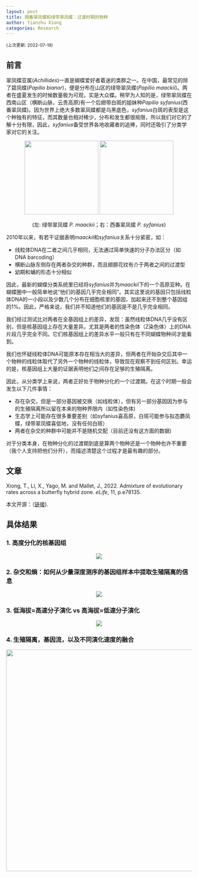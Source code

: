 ```yaml
---
layout: post
title: 西番翠凤蝶和绿带翠凤蝶：过渡时期的物种
author: Tianzhu Xiong
categories: Research
---
```

<sub> (上次更新: 2022-07-19) </sub>

## 前言 <br/> 

翠凤蝶亚属(*Achillides*)一直是蝴蝶爱好者着迷的类群之一。在中国，最常见的除了碧凤蝶(*Papilio bianor*)，便是分布在山区的绿带翠凤蝶(*Papilio maackii*)。两者在盛夏发生的时候数量极为可观，实是大众蝶。稍罕为人知的是，绿带翠凤蝶在西南山区（横断山脉，云贵高原)有一个后翅带白斑的姐妹种*Papilio syfanius*(西番翠凤蝶)。因为世界上绝大多数翠凤蝶都是乌黑底色，*syfanius*白斑的表型是这个种独有的特征，而其数量也相对稀少，分布和发生都很局限，所以我们对它的了解十分有限，因此，*syfanius*备受世界各地收藏者的追捧，同时还吸引了分类学家对它的关注。

<p align="center">
  <img src="https://raw.githubusercontent.com/tzxiong/Butterflies-of-China/gh-pages/_posts/2022-07-12-maackii-syfanius-files/maackii.jpg?sanitize=true" width="200">
  <img src="https://raw.githubusercontent.com/tzxiong/Butterflies-of-China/gh-pages/_posts/2022-07-12-maackii-syfanius-files/syfanius.jpg?sanitize=true" width="200">
</p>

<p align="center">(左: 绿带翠凤蝶 <i>P. maackii</i>；右：西番翠凤蝶 <i>P. syfanius</i>)</p>

2010年以来，有若干证据表明*maackii*和*syfanius*关系十分紧密，如：

* 线粒体DNA在二者之间几乎相同，无法通过简单快速的分子办法区分（如DNA barcoding）
* 横断山脉东侧存在两者杂交的种群，而且翅膀花纹有介于两者之间的过渡型
* 幼期和蛹的形态十分相似

因此，最新的蝴蝶分类系统里已经将*syfanius*并为*maackii*下的一个高原亚种。在蝴蝶圈中一般简单地说“他们的基因几乎完全相同”。其实这里说的基因只包括线粒体DNA的一小段以及少数几个分布在细胞核里的基因，加起来还不到整个基因组的1%。因此，严格来说，我们并不知道他们的基因是不是几乎完全相同。

我们经过测试比对两者在全基因组上的差异，发现：虽然线粒体DNA几乎没有区别，但是核基因组上存在大量差异。尤其是两者的性染色体（Z染色体）上的DNA片段几乎完全不同。它们核基因组上的差异水平一般只有在不同蝴蝶物种间才能看到。

我们也怀疑线粒体DNA可能原本存在相当大的差异，但两者在开始杂交后其中一个物种的线粒体取代了另外一个物种的线粒体，导致现在观察不到任何区别。幸运的是，核基因组上大量的证据表明他们之间存在足够的生殖隔离。

因此，从分类学上来说，两者正好处于物种分化的一个过渡期。在这个时期一般会发生以下几件事情：

* 存在杂交，但是一部分基因被交换（如线粒体），但有另一部分基因因为参与的生殖隔离所以留在本来的物种界限内（如性染色体)
* 生态学上可能存在很多重要差别（如syfanius喜高原，白斑可能参与拟态麝凤蝶，绿带翠凤蝶喜低地，没有任何白斑）
* 两者在杂交的种群中可能并不是随机交配（目前还没有这方面的数据)

对于分类本身，在物种分化的过渡期到底是算两个物种还是一个物种也许不重要（我个人支持把他们分开），而描述清楚这个过程才是最有趣的部分。

## 文章

Xiong, T., Li, X., Yago, M. and Mallet, J., 2022. Admixture of evolutionary rates across a butterfly hybrid zone. *eLife*, 11, p.e78135.

本文开源：（[链接](https://doi.org/10.7554/eLife.78135)).

## 具体结果

### 1. 高度分化的核基因组

<p align="center">
  <img src="https://raw.githubusercontent.com/tzxiong/Butterflies-of-China/gh-pages/_posts/2022-07-12-maackii-syfanius-files/Fig1.jpg?sanitize=true">
</p>

### 2. 杂交和熵：如何从少量深度测序的基因组样本中提取生殖隔离的信息

<p align="center">
  <img src="https://raw.githubusercontent.com/tzxiong/Butterflies-of-China/gh-pages/_posts/2022-07-12-maackii-syfanius-files/Fig2.jpg?sanitize=true">
</p>

### 3. 低海拔=高速分子演化 vs 高海拔=低速分子演化

<p align="center">
  <img src="https://raw.githubusercontent.com/tzxiong/Butterflies-of-China/gh-pages/_posts/2022-07-12-maackii-syfanius-files/Fig3.jpg?sanitize=true">
</p>

### 4. 生殖隔离，基因流，以及不同演化速度的融合

<p align="center">
  <img src="https://raw.githubusercontent.com/tzxiong/Butterflies-of-China/gh-pages/_posts/2022-07-12-maackii-syfanius-files/Fig4.jpg?sanitize=true" width="600">
</p>
